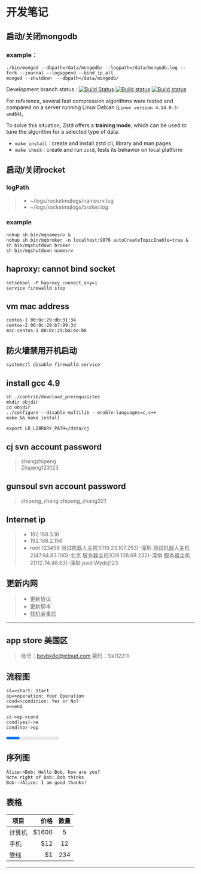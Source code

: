# 开发笔记

## 启动/关闭mongodb

### example：

```shell
./bin/mongod --dbpath=/data/mongodb/ --logpath=/data/mongodb.log --fork --journal --logappend --bind_ip_all
mongod --shutdown  --dbpath=/data/mongodb/
```

Development branch status : [![Build Status][travisDevBadge]][travisLink]   [![Build status][AppveyorDevBadge]][AppveyorLink]   [![Build status][CircleDevBadge]][CircleLink]

[travisDevBadge]: https://travis-ci.org/facebook/zstd.svg?branch=dev "Continuous Integration test suite"
[travisLink]: https://travis-ci.org/facebook/zstd
[AppveyorDevBadge]: https://ci.appveyor.com/api/projects/status/xt38wbdxjk5mrbem/branch/dev?svg=true "Windows test suite"
[AppveyorLink]: https://ci.appveyor.com/project/YannCollet/zstd-p0yf0
[CircleDevBadge]: https://circleci.com/gh/facebook/zstd/tree/dev.svg?style=shield "Short test suite"
[CircleLink]: https://circleci.com/gh/facebook/zstd

For reference, several fast compression algorithms were tested and compared
on a server running Linux Debian (`Linux version 4.14.0-3-amd64`),

To solve this situation, Zstd offers a __training mode__, which can be used to tune the algorithm for a selected type of data.

- `make install` : create and install zstd cli, library and man pages
- `make check` : create and run `zstd`, tests its behavior on local platform

## 启动/关闭rocket

### logPath

>* ~/logs/rocketmqlogs/namesrv.log
>* ~/logs/rocketmqlogs/broker.log

### example

```shell
nohup sh bin/mqnamesrv &
nohup sh bin/mqbroker -n localhost:9876 autoCreateTopicEnable=true &
sh bin/mqshutdown broker
sh bin/mqshutdown namesrv
```

## haproxy: cannot bind socket

```shell
setsebool -P haproxy_connect_any=1
service firewalld stop
```

## vm mac address

```shell
centos-1 00:0c:29:db:31:34
centos-2 00:0c:29:b7:99:3d
mac-centos-1 00:0c:29:ba:4e:b8
```

## 防火墙禁用开机启动

```shell
systemctl disable firewalld.service
```

## install gcc 4.9

```shell
sh ./contrib/download_prerequisites
mkdir objdir
cd objdir
../configure --disable-multilib --enable-languages=c,c++
make && make install
```

```shell
export LD_LIBRARY_PATH=/data/cj
```

## cj svn account password

> zhangzhipeng  
> Zhipeng123123

## gunsoul svn account password

> zhipeng_zhang
> zhipeng_zhang321

## Internet ip

>- 192.168.3.18
>- 192.168.2.156
>- root 123456
> 测试机器人主机1(119.23.107.253)-深圳
> 测试机器人主机2(47.94.83.100)-北京
> 服务器主机1(39.108.68.232)-深圳
> 服务器主机2(112.74.46.63)-深圳
> pwd:Wydcj123

## 更新内网

>- 更新协议
>- 更新脚本
>- 找机会重启

---

## app store 美国区

> 账号：bevbk8e@icloud.com
> 密码：Ss112211

## 流程图

```flow
st=>start: Start
op=>operation: Your Operation
cond=>condition: Yes or No?
e=>end

st->op->cond
cond(yes)->e
cond(no)->op
```

<progress value="25" max="100" background=orange >25%</progress>

## 序列图

```seq
Alice->Bob: Hello Bob, how are you?
Note right of Bob: Bob thinks
Bob-->Alice: I am good thanks!
```

## 表格

| 项目        | 价格   |  数量  |
| --------   | -----:  | :----:  |
| 计算机     | \$1600 |   5     |
| 手机        |   \$12   |   12   |
| 管线        |    \$1    |  234  |

---
